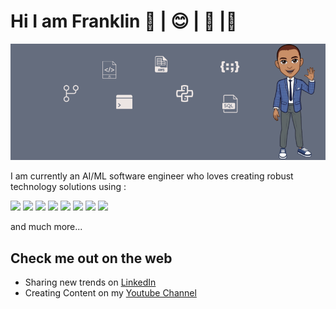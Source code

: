 # Hi I am Franklin 👋 | 😊 | 🙏 |🌱 
<div>
  <p align="center">
    <img src="./utils/linked_in_banner.png"> 
  </p>
</div>

I am currently an AI/ML software engineer who loves creating robust technology solutions using :
 <p float="left">
    <img src="https://img.shields.io/badge/sklearn-orange" />
    <img src="https://img.shields.io/badge/gdal-bluegreen" />
    <img src="https://img.shields.io/badge/opensource-brightgreen" />
    <img src="https://img.shields.io/badge/Javascript-yellowgreen?logo=Javascript" />
    <img src="https://img.shields.io/badge/Python-blue?logo=python"/> 
    <img src="https://img.shields.io/badge/Python-blue?logo=python"/>
    <img src="https://img.shields.io/badge/Gitlab-purple?logo=git"/>
    <img src="https://img.shields.io/badge/aws-FF9900?logo=aws"/>
 </p> and much more...



## Check me out on the web
- Sharing new trends on [LinkedIn](https://www.linkedin.com/in/franklinngongang/)
- Creating Content on my [Youtube Channel](https://www.youtube.com/channel/UClLU4FE2edInV3mW6NZm1pw) 

